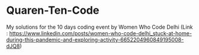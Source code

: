 # Quaren-Ten-Code
My solutions for the 10 days coding event by Women Who Code Delhi
(Link : https://www.linkedin.com/posts/women-who-code-delhi_stuck-at-home-during-this-pandemic-and-exploring-activity-6652204960849195008-dJQ8)
